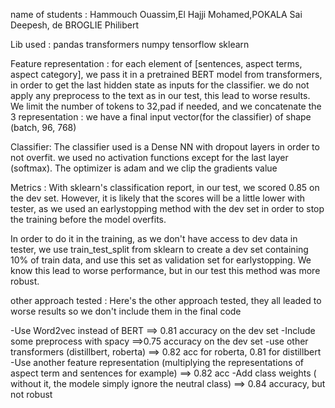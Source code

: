 name of students : 
Hammouch Ouassim,El Hajji Mohamed,POKALA Sai Deepesh, de BROGLIE Philibert

Lib used : 
pandas
transformers
numpy
tensorflow
sklearn

Feature representation : 
for each element of [sentences, aspect terms, aspect category], we pass it in a pretrained BERT 
model from transformers, in order to get the last hidden state as inputs for the classifier.
we do not apply any preprocess to the text as in our test, this lead to worse results.
We limit the number of tokens to 32,pad if needed, and we concatenate the 3 representation :
we have a final input vector(for the classifier) of shape (batch, 96, 768)

Classifier:
The classifier used is a Dense NN with dropout layers in order to not overfit. we used no activation
functions except for the last layer (softmax). The optimizer is adam and we clip the gradients value 

Metrics : 
With sklearn's classification report, in our test, we scored 0.85 on the dev set.
However, it is likely that the scores will be a little lower with tester, as we used an earlystopping method with the dev set in order to stop
the training before the model overfits.

In order to do it in the training, as we don't have access to dev data in tester, we use train_test_split from sklearn to 
create a dev set containing 10% of train data, and use this set as validation set for earlystopping.
We know this lead to worse performance, but in our test this method was more robust.

other approach tested : 
Here's the other approach tested, they all leaded to worse results so we don't include them in the final code

-Use Word2vec instead of BERT ==> 0.81 accuracy on the dev set
-Include some preprocess with spacy ==>0.75 accuracy on the dev set
-use other transformers (distillbert, roberta) ==> 0.82 acc for roberta, 0.81 for distillbert
-Use another feature representation (multiplying the representations of aspect term and sentences for example) ==> 0.82 acc
-Add class weights ( without it, the modele simply ignore the neutral class) ==> 0.84 accuracy, but not robust



